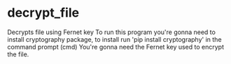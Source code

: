 # decrypt_file
Decrypts file using Fernet key
To run this program you're gonna need to install cryptography package, to install run 'pip install cryptography' in the command prompt (cmd)
You're gonna need the Fernet key used to encrypt the file. 
